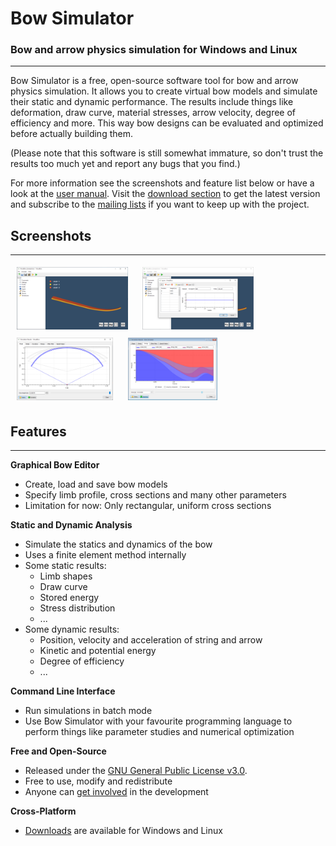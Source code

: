 # Bow Simulator
<h3>Bow and arrow physics simulation for Windows and Linux</h3>

---

Bow Simulator is a free, open-source software tool for bow and arrow physics simulation.
It allows you to create virtual bow models and simulate their static and dynamic performance.
The results include things like deformation, draw curve, material stresses, arrow velocity, degree of efficiency and more.
This way bow designs can be evaluated and optimized before actually building them.

(Please note that this software is still somewhat immature, so don't trust the results too much yet and report any bugs that you find.)

For more information see the screenshots and feature list below or have a look at the [user manual](resources.md). Visit the [download section](download.md) to get the latest version and subscribe to the [mailing lists](mailing-lists.md) if you want to keep up with the project.

## Screenshots

---

<a href="../images/screenshot_01.png" ><img src="../images/screenshot_01_thumb.png" style="height: 100px; margin: 5px 10px 5px 10px"></a>
<a href="../images/screenshot_02.png" ><img src="../images/screenshot_02_thumb.png" style="height: 100px; margin: 5px 10px 5px 10px"></a>
<a href="../images/screenshot_03.png" ><img src="../images/screenshot_03_thumb.png" style="height: 100px; margin: 5px 10px 5px 10px"></a>
<a href="../images/screenshot_05.png" ><img src="../images/screenshot_05_thumb.png" style="height: 100px; margin: 5px 10px 5px 10px"></a>

## Features

---

**Graphical Bow Editor**

* Create, load and save bow models
* Specify limb profile, cross sections and many other parameters
* Limitation for now: Only rectangular, uniform cross sections

**Static and Dynamic Analysis**

* Simulate the statics and dynamics of the bow
* Uses a finite element method internally
* Some static results:
    - Limb shapes
    - Draw curve
    - Stored energy
    - Stress distribution
    - ...
* Some dynamic results:
    - Position, velocity and acceleration of string and arrow
    - Kinetic and potential energy
    - Degree of efficiency
    - ...

**Command Line Interface**

* Run simulations in batch mode
* Use Bow Simulator with your favourite programming language to perform things like parameter studies and numerical optimization

<!--
**Fully Documented**

* [User Manual](resources.md#User Manual): Helps you getting started with the program.
* [Technical Documentation](resources.md#Technical Documentation): Detailed documentation of the internal simulation methods.
<br><br>
-->

**Free and Open-Source**

* Released under the [GNU General Public License v3.0](https://www.gnu.org/licenses/gpl.html).
* Free to use, modify and redistribute
* Anyone can [get involved](contributing.md) in the development

**Cross-Platform**

* [Downloads](download.md) are available for Windows and Linux
